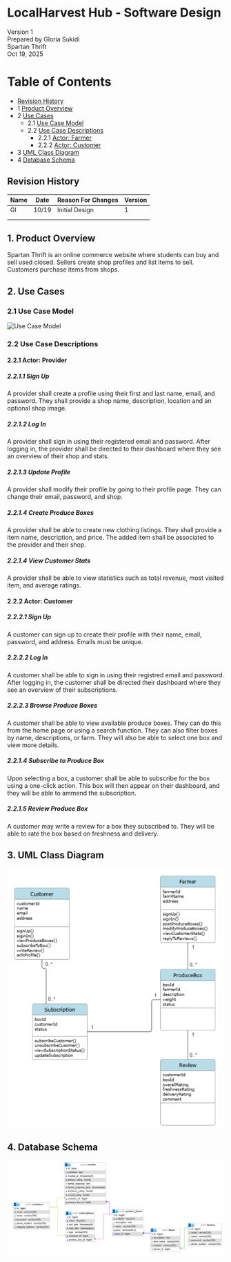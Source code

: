 # LocalHarvest Hub - Software Design 

Version 1  
Prepared by Gloria Sukidi\
Spartan Thrift\
Oct 19, 2025

Table of Contents
=================
* [Revision History](#revision-history)
* 1 [Product Overview](#1-product-overview)
* 2 [Use Cases](#2-use-cases)
  * 2.1 [Use Case Model](#21-use-case-model)
  * 2.2 [Use Case Descriptions](#22-use-case-descriptions)
    * 2.2.1 [Actor: Farmer](#221-actor-farmer)
    * 2.2.2 [Actor: Customer](#222-actor-customer) 
* 3 [UML Class Diagram](#3-uml-class-diagram)
* 4 [Database Schema](#4-database-schema)

## Revision History
| Name | Date    | Reason For Changes  | Version   |
| ---- | ------- | ------------------- | --------- |
|  Gl  |10/19    | Initial Design      |    1      |
|      |         |                     |           |
|      |         |                     |           |

## 1. Product Overview
Spartan Thrift is an online commerce website where students can buy and sell used closed. Sellers create shop profiles and list items to sell. Customers purchase items from shops.

## 2. Use Cases
### 2.1 Use Case Model
![Use Case Model](https://github.com/Spooky-8-Pack/CSC340Workspace/blob/agsukidi-milestone4/doc/Object-Oriented-Design/Use-Case-Model.png)

### 2.2 Use Case Descriptions

#### 2.2.1 Actor: Provider
##### 2.2.1.1 Sign Up
A provider shall create a profile using their first and last name, email, and password. They shall provide a shop name, description, location and an optional shop image.
##### 2.2.1.2 Log In
A provider shall sign in using their registered email and password. After logging in, the provider shall be directed to their dashboard where they see an overview of their shop and stats.

##### 2.2.1.3 Update Profile
A provider shall modify their profile by going to their profile page. They can change their email, password, and shop.
##### 2.2.1.4 Create Produce Boxes
A provider shall be able to create new clothing listings. They shall provide a item name, description, and price. The added item shall be associated to the provider and their shop.
##### 2.2.1.4 View Customer Stats
A provider shall be able to view statistics such as total revenue, most visited item, and average ratings.

#### 2.2.2 Actor: Customer
##### 2.2.2.1 Sign Up
A customer can sign up to create their profile with their name, email, password, and address. Emails must be unique.
##### 2.2.2.2 Log In
A customer shall be able to sign in using their registred email and password. After logging in, the customer shall be directed their dashboard where they see an overview of their subscriptions.
##### 2.2.2.3 Browse Produce Boxes
A customer shall be able to view available produce boxes. They can do this from the home page or using a search function. They can also filter boxes by name, descriptions, or farm. They will also be able to select one box and view more details.
##### 2.2.1.4 Subscribe to Produce Box
Upon selecting a box, a customer shall be able to subscribe for the box using a one-click action. This box will then appear on their dashboard, and they will be able to ammend the subscription.
##### 2.2.1.5 Review Produce Box
A customer may write a review for a box they subscribed to. They will be able to rate the box based on freshness and delivery.

## 3. UML Class Diagram
![UML Class Diagram](https://github.com/csc340-uncg/f25-team0/blob/main/doc/Object-Oriented-Design/class-diagram.png)
## 4. Database Schema
![UML Class Diagram](https://github.com/csc340-uncg/f25-team0/blob/main/doc/Object-Oriented-Design/schema.png)